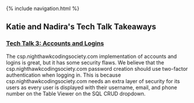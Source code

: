 {% include navigation.html %}

## Katie and Nadira's Tech Talk Takeaways
### [Tech Talk 3: Accounts and Logins](https://github.com/nighthawkcoders/nighthawk_csp/wiki/Tri-3-TT3--Accounts-and-Login)
 The csp.nighthawkcodingsociety.com implementation of accounts and logins is great, but it has some security flaws. We believe that the csp.nighthawkcodingsociety.com password creation should use two-factor authentication when logging in. This is because csp.nighthawkcodingsociety.com needs an extra layer of security for its users as every user is displayed with their username, email, and phone number on the Table Viewer on the SQL CRUD dropdown.
 
